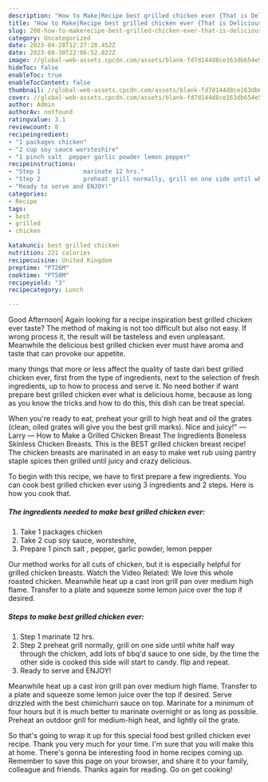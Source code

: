 ```yaml
---
description: "How to Make|Recipe best grilled chicken ever {That is Delicious"
title: "How to Make|Recipe best grilled chicken ever {That is Delicious"
slug: 208-how-to-makerecipe-best-grilled-chicken-ever-that-is-delicious
category: Uncategorized
date: 2023-04-28T12:27:28.452Z
date: 2023-08-30T22:06:52.822Z
image: //global-web-assets.cpcdn.com/assets/blank-fd7d144d8ce163db654e5a02c40b08a2775adb7897d16e4062681dc7e1b2800f.png
hideToc: false
enableToc: true
enableTocContent: false
thumbnail: //global-web-assets.cpcdn.com/assets/blank-fd7d144d8ce163db654e5a02c40b08a2775adb7897d16e4062681dc7e1b2800f.png
cover: //global-web-assets.cpcdn.com/assets/blank-fd7d144d8ce163db654e5a02c40b08a2775adb7897d16e4062681dc7e1b2800f.png
author: Admin
authorAv: notfound
ratingvalue: 3.1
reviewcount: 8
recipeingredient:
- "1 packages chicken"
- "2 cup soy sauce worsteshire"
- "1 pinch salt  pepper garlic powder lemon pepper"
recipeinstructions:
- "Step 1            marinate 12 hrs."
- "Step 2            preheat grill normally, grill on one side until white half way through the chicken, add lots of bbq&#39;d sauce to one side, by the time the other side is cooked this side will start to candy. flip and repeat."
- "Ready to serve and ENJOY!"
categories:
- Recipe
tags:
- best
- grilled
- chicken

katakunci: best grilled chicken 
nutrition: 221 calories
recipecuisine: United Kingdom
preptime: "PT26M"
cooktime: "PT50M"
recipeyield: "3"
recipecategory: Lunch

---
```



Good Afternoon| Again looking for a recipe inspiration best grilled chicken ever taste? The method of making is not too difficult but also not easy. If wrong process it, the result will be tasteless and even unpleasant. Meanwhile the delicious best grilled chicken ever must have aroma and taste that can provoke our appetite.






many things that more or less affect the quality of taste dari best grilled chicken ever, first from the type of ingredients, next to the selection of fresh ingredients, up to how to process and serve it. No need bother if want prepare best grilled chicken ever what is delicious home, because as long as you know the tricks and how to do this, this dish can be treat special.


When you&#39;re ready to eat, preheat your grill to high heat and oil the grates (clean, oiled grates will give you the best grill marks). Nice and juicy!&#34; — Larry — How to Make a Grilled Chicken Breast The Ingredients Boneless Skinless Chicken Breasts. This is the BEST grilled chicken breast recipe! The chicken breasts are marinated in an easy to make wet rub using pantry staple spices then grilled until juicy and crazy delicious.


To begin with this recipe, we have to first prepare a few ingredients. You can cook best grilled chicken ever using 3 ingredients and 2 steps. Here is how you cook that.

<!--inarticleads1-->

##### The ingredients needed to make best grilled chicken ever:

1. Take 1 packages chicken
1. Take 2 cup soy sauce, worsteshire,
1. Prepare 1 pinch salt , pepper, garlic powder, lemon pepper


Our method works for all cuts of chicken, but it is especially helpful for grilled chicken breasts. Watch the Video Related: We love this whole roasted chicken. Meanwhile heat up a cast iron grill pan over medium high flame. Transfer to a plate and squeeze some lemon juice over the top if desired. 

<!--inarticleads2-->

##### Steps to make best grilled chicken ever:

1. Step 1            marinate 12 hrs.
1. Step 2            preheat grill normally, grill on one side until white half way through the chicken, add lots of bbq&#39;d sauce to one side, by the time the other side is cooked this side will start to candy. flip and repeat.
1. Ready to serve and ENJOY!

Meanwhile heat up a cast iron grill pan over medium high flame. Transfer to a plate and squeeze some lemon juice over the top if desired. Serve drizzled with the best chimichurri sauce on top. Marinate for a minimum of four hours but it is much better to marinate overnight or as long as possible. Preheat an outdoor grill for medium-high heat, and lightly oil the grate. 

So that's going to wrap it up for this special food best grilled chicken ever recipe. Thank you very much for your time. I'm sure that you will make this at home. There's gonna be interesting food in home recipes coming up. Remember to save this page on your browser, and share it to your family, colleague and friends. Thanks again for reading. Go on get cooking!
